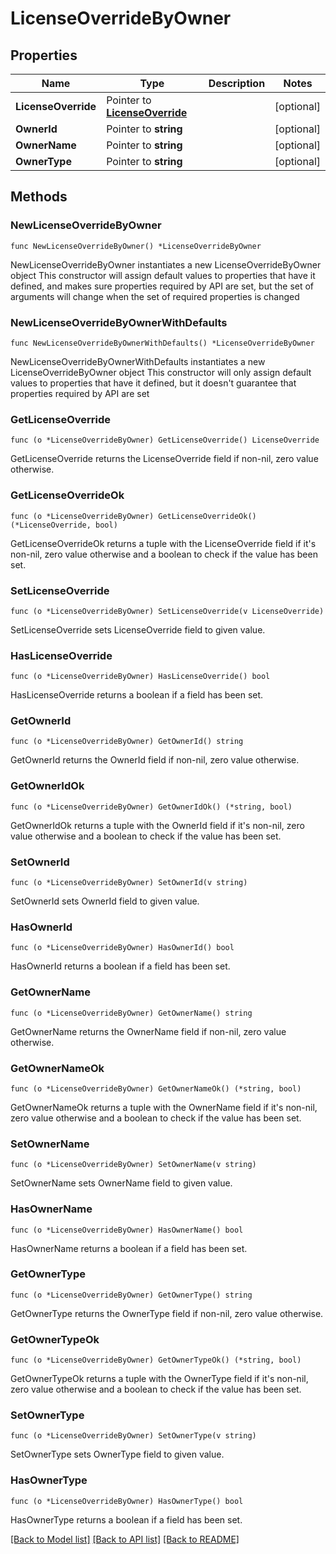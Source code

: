 # LicenseOverrideByOwner

## Properties

Name | Type | Description | Notes
------------ | ------------- | ------------- | -------------
**LicenseOverride** | Pointer to [**LicenseOverride**](LicenseOverride.md) |  | [optional] 
**OwnerId** | Pointer to **string** |  | [optional] 
**OwnerName** | Pointer to **string** |  | [optional] 
**OwnerType** | Pointer to **string** |  | [optional] 

## Methods

### NewLicenseOverrideByOwner

`func NewLicenseOverrideByOwner() *LicenseOverrideByOwner`

NewLicenseOverrideByOwner instantiates a new LicenseOverrideByOwner object
This constructor will assign default values to properties that have it defined,
and makes sure properties required by API are set, but the set of arguments
will change when the set of required properties is changed

### NewLicenseOverrideByOwnerWithDefaults

`func NewLicenseOverrideByOwnerWithDefaults() *LicenseOverrideByOwner`

NewLicenseOverrideByOwnerWithDefaults instantiates a new LicenseOverrideByOwner object
This constructor will only assign default values to properties that have it defined,
but it doesn't guarantee that properties required by API are set

### GetLicenseOverride

`func (o *LicenseOverrideByOwner) GetLicenseOverride() LicenseOverride`

GetLicenseOverride returns the LicenseOverride field if non-nil, zero value otherwise.

### GetLicenseOverrideOk

`func (o *LicenseOverrideByOwner) GetLicenseOverrideOk() (*LicenseOverride, bool)`

GetLicenseOverrideOk returns a tuple with the LicenseOverride field if it's non-nil, zero value otherwise
and a boolean to check if the value has been set.

### SetLicenseOverride

`func (o *LicenseOverrideByOwner) SetLicenseOverride(v LicenseOverride)`

SetLicenseOverride sets LicenseOverride field to given value.

### HasLicenseOverride

`func (o *LicenseOverrideByOwner) HasLicenseOverride() bool`

HasLicenseOverride returns a boolean if a field has been set.

### GetOwnerId

`func (o *LicenseOverrideByOwner) GetOwnerId() string`

GetOwnerId returns the OwnerId field if non-nil, zero value otherwise.

### GetOwnerIdOk

`func (o *LicenseOverrideByOwner) GetOwnerIdOk() (*string, bool)`

GetOwnerIdOk returns a tuple with the OwnerId field if it's non-nil, zero value otherwise
and a boolean to check if the value has been set.

### SetOwnerId

`func (o *LicenseOverrideByOwner) SetOwnerId(v string)`

SetOwnerId sets OwnerId field to given value.

### HasOwnerId

`func (o *LicenseOverrideByOwner) HasOwnerId() bool`

HasOwnerId returns a boolean if a field has been set.

### GetOwnerName

`func (o *LicenseOverrideByOwner) GetOwnerName() string`

GetOwnerName returns the OwnerName field if non-nil, zero value otherwise.

### GetOwnerNameOk

`func (o *LicenseOverrideByOwner) GetOwnerNameOk() (*string, bool)`

GetOwnerNameOk returns a tuple with the OwnerName field if it's non-nil, zero value otherwise
and a boolean to check if the value has been set.

### SetOwnerName

`func (o *LicenseOverrideByOwner) SetOwnerName(v string)`

SetOwnerName sets OwnerName field to given value.

### HasOwnerName

`func (o *LicenseOverrideByOwner) HasOwnerName() bool`

HasOwnerName returns a boolean if a field has been set.

### GetOwnerType

`func (o *LicenseOverrideByOwner) GetOwnerType() string`

GetOwnerType returns the OwnerType field if non-nil, zero value otherwise.

### GetOwnerTypeOk

`func (o *LicenseOverrideByOwner) GetOwnerTypeOk() (*string, bool)`

GetOwnerTypeOk returns a tuple with the OwnerType field if it's non-nil, zero value otherwise
and a boolean to check if the value has been set.

### SetOwnerType

`func (o *LicenseOverrideByOwner) SetOwnerType(v string)`

SetOwnerType sets OwnerType field to given value.

### HasOwnerType

`func (o *LicenseOverrideByOwner) HasOwnerType() bool`

HasOwnerType returns a boolean if a field has been set.


[[Back to Model list]](../README.md#documentation-for-models) [[Back to API list]](../README.md#documentation-for-api-endpoints) [[Back to README]](../README.md)



